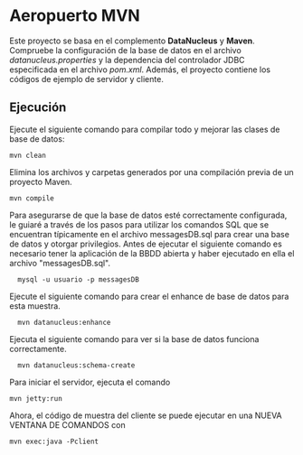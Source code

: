 Aeropuerto MVN
============================

Este proyecto se basa en el complemento **DataNucleus** y  **Maven**. Compruebe la configuración de la base de datos en el archivo *datanucleus.properties* y la dependencia del controlador JDBC especificada en el archivo *pom.xml*. Además, el proyecto contiene los códigos de ejemplo de servidor y cliente.

## Ejecución

Ejecute el siguiente comando para compilar todo y mejorar las clases de base de datos:

	mvn clean
Elimina los archivos y carpetas generados por una compilación previa de un proyecto Maven.
	
	mvn compile

Para asegurarse de que la base de datos esté correctamente configurada, le guiaré a través de los pasos para utilizar los comandos SQL que se encuentran típicamente en el archivo messagesDB.sql para crear una base de datos y otorgar privilegios. Antes de ejecutar el siguiente comando es necesario tener la aplicación de la BBDD abierta y haber ejecutado en ella el archivo "messagesDB.sql".

      mysql -u usuario -p messagesDB

Ejecute el siguiente comando para crear el enhance de base de datos para esta muestra.

      mvn datanucleus:enhance


Ejecuta el siguiente comando para ver si la base de datos funciona correctamente.

      mvn datanucleus:schema-create


Para iniciar el servidor, ejecuta el comando

    mvn jetty:run

Ahora, el código de muestra del cliente se puede ejecutar en una NUEVA VENTANA DE COMANDOS con

    mvn exec:java -Pclient

